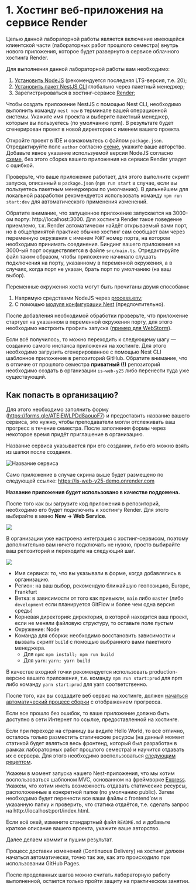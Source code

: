 # 1. Хостинг веб-приложения на сервисе Render

Целью данной лабораторной работы является включение имеющейся клиентской части (лабораторных работ прошлого семестра) внутрь нового приложения, которое будет развернуто в сервисе облачного хостинга Render.

Для выполнения данной лабораторной работы вам необходимо:

1. [Установить NodeJS](https://nodejs.org/en/download/) (рекомендуется последняя LTS-версия, т.е. 20);
2. [Установить пакет NestJS CLI](https://docs.nestjs.com/cli/overview#installation) глобально через пакетный менеджер;
3. Зарегистрироваться в хостинг-сервисе [Render](https://dashboard.render.com/register);

Чтобы создать приложение NestJS с помощью Nest CLI, необходимо выполнить команду `nest new` в терминале вашей операционной системы. Укажите имя проекта и выберите пакетный менеджер, которым вы пользуетесь (по умолчанию npm). В результате будет сгенерирован проект в новой директории с именем вашего проекта.

Откройте проект в IDE и ознакомьтесь с файлом `package.json`. Отредактируйте поле `author` согласно [схеме](https://docs.npmjs.com/cli/v7/configuring-npm/package-json#people-fields-author-contributors), укажите ваше авторство. Добавьте явное указание используемой версии NodeJS согласно [схеме](https://docs.npmjs.com/cli/v9/configuring-npm/package-json#engines), без этого сборка вашего приложения на сервисе Render упадет с ошибкой.

Проверьте, что ваше приложение работает, для этого выполните скрипт запуска, описанный в `package.json` (`npm run start` в случае, если вы пользуетесь пакетным менеджером по умолчанию). В дальнейшем для локальной разработки рекомендуется использовать команду `npm run start:dev` для автоматического применения изменений.

Обратите внимание, что запущенное приложение запускается на 3000-ом порту: http://localhost:3000. Для хостинга Render такое поведение приемлемо, т.к. Render автоматически найдёт открываемый вами порт, но в общепринятой практике обычно хостинг сам сообщает вам через переменную окружения с именем `PORT` номер порта, на котором необходимо принимать соединения. Биндинг вашего приложения на 3000-ый порт осуществляется в файле `src/main.ts`. Отредактируйте файл таким образом, чтобы приложение начинало слушать подключения на порту, указанному в переменной окружения, а в случаях, когда порт не указан, брать порт по умолчанию (на ваш выбор).

Переменные окружения хоста могут быть прочитаны двумя способами:

1. Напрямую средствами NodeJS через [process.env](https://nodejs.org/dist/latest-v8.x/docs/api/process.html#process_process_env);
2. С помощью [модуля конфигурации Nest](https://docs.nestjs.com/techniques/configuration) (предпочтительно).

После добавления необходимой обработки проверьте, что приложение стартует на указанном в переменной окружения порту, для этого необходимо настроить профиль запуска ([пример для WebStorm](https://i.imgur.com/jCWYqeM.png)).

Если всё получилось, то можно переходить к следующему шагу — созданию самого инстанса приложения на хостинге. Для этого необходимо загрузить сгенерированное с помощью Nest CLI шаблонное приложение в репозиторий GitHub. Обратите внимание, что в отличие от прошлого семестра **приватный (!)** репозиторий необходимо создать в организации `is-web-y25` либо перенести туда уже существующий.

## Как попасть в организацию?

Для этого необходимо заполнить форму (https://forms.gle/ATEjEWLPDd8aouoF7) и предоставить название вашего сервиса, это нужно, чтобы преподаватели могли отслеживать ваш прогресс в течение семестра. После заполнения формы через некоторое время придёт приглашение в организацию.

Название сервиса указывается при его создании, либо его можно взять из шапки после создания.

![Название сервиса](https://i.imgur.com/xnYPJ8R.png)

Само приложение в случае скрина выше будет размещено по следующей ссылке: https://is-web-y25-demo.onrender.com

__Название приложения будет использовано в качестве поддомена.__

После того как вы загрузите код приложения в репозиторий, необходимо его будет подключить к хостингу Render. Для этого выбирайте в меню **New → Web Service**.

![](https://i.imgur.com/lrRooXw.png)

В организации уже настроена интеграция с хостинг-сервисом, поэтому дополнительно вам ничего подключать не нужно, просто выбирайте ваш репозиторий и переходите на следующий шаг.

![](https://i.imgur.com/ykPy0Bm.png)

* Имя сервиса: то, что вы указывали в форме, когда добавлялись в организацию.
* Регион: на ваш выбор, рекомендую ближайшую геопозицию, Europe, Frankfurt
* Ветка: в зависимости от того как привыкли, `main` либо `master` (либо `development` если планируется GitFlow и
более чем одна версия среды)
* Корневая директория: директория, в которой находится ваш проект, если не меняли файловую структуру, то оставьте поле
пустым
* Окружение: Node
* Команда для сборки: необходимо восстановить зависимости и вызвать скрипт `build` с помощью выбранного вами пакетного
менеджера.
   * Для `npm`: `npm install; npm run build`
   * Для `yarn`: `yarn; yarn build`

В качестве входной точки рекомендуется использовать production-версию вашего приложения, т.е. команду `npm run start:prod` для npm либо команду `yarn start:prod` для yarn соответственно.

После того, как вы создадите веб сервис на хостинге, должен [начаться автоматический процесс сборки](https://youtu.be/39ngI2PF43Q?t=809) с отображением прогресса.

Если все прошло без ошибок, то ваше приложение должно быть доступно в сети Интернет по ссылке, предоставленной на хостинге.

Если при переходе на страницу вы видите Hello World, то всё отлично, осталось только разместить статические ресурсы (на данный момент статикой будет являться весь фронтенд, который был разработан в рамках лабораторных работ прошлого семестра) и научится отдавать их с сервера. Для этого необходимо воспользоваться [следующим рецептом](https://docs.nestjs.com/techniques/mvc).

Укажем в момент запуска нашего Nest-приложения, что мы хотим воспользоваться шаблоном MVC, основанном на фреймворке [Express](https://expressjs.com/ru/). Укажем, что хотим иметь возможность отдавать статические ресурсы, расположенные в конкретной папке (по умолчанию public). Затем необходимо будет перенести все ваши файлы с frontend’ом в указанную папку и проверить, что статика отдаётся, т.е. сделать запрос на http://localhost:port/index.html.

Если всё окей, измените стандартный файл `README.md` и добавьте краткое описание вашего проекта, укажите ваше авторство.

Далее делаем коммит и пушим результат.

Процесс доставки изменений (Continuous Delivery) на хостинг должен начаться автоматически, точно так же, как это происходило при использовании GitHub Pages.

После проделанных шагов можно считать лабораторную работу выполненной, остается только пройти защиту на практическом занятии.
